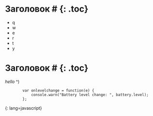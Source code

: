 ---
---

# Заголовок # {: .toc}
* q
* w
* e
* r
* t
* y

# Заголовок # {: .toc}
*hello* ^)

```
        var onlevelchange = function(e) {
            console.warn("Battery level change: ", battery.level);
        };
```
{: lang=javascript}